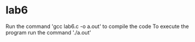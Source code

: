 # lab6

Run the command 'gcc lab6.c -o a.out' to compile the code
To execute the program run the command './a.out'
